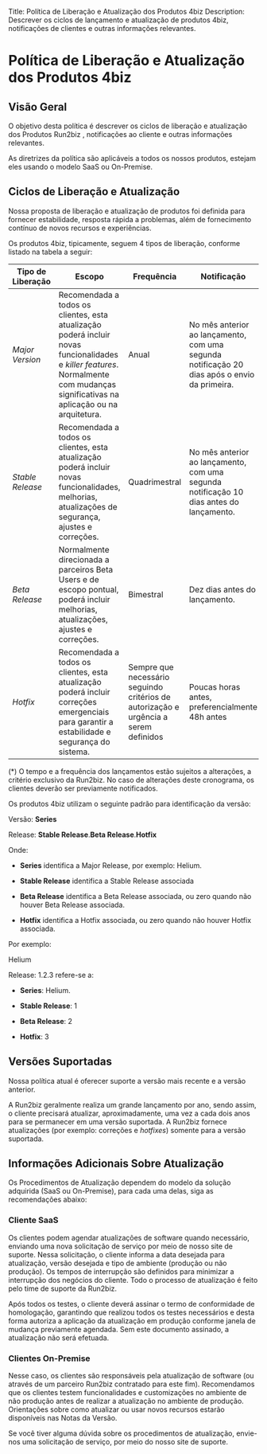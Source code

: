 Title: Política de Liberação e Atualização dos Produtos 4biz
Description: Descrever os ciclos de lançamento e atualização de produtos 4biz, notificações de clientes e outras informações relevantes.

# Política de Liberação e Atualização dos Produtos 4biz

## Visão Geral

O objetivo desta política é descrever os ciclos de liberação e atualização dos Produtos Run2biz , notificações ao cliente e outras informações relevantes.

As diretrizes da política são aplicáveis a todos os nossos produtos, estejam eles usando o modelo SaaS ou On-Premise.

## Ciclos de Liberação e Atualização

Nossa proposta de liberação e atualização de produtos foi definida para fornecer estabilidade, resposta rápida a problemas, além de fornecimento contínuo de novos recursos e experiências.

Os produtos 4biz, tipicamente, seguem 4 tipos de liberação, conforme listado na tabela a seguir:

|**Tipo de Liberação**|**Escopo**|**Frequência**|**Notificação**|
|---------------------|----------|--------------|---------------|
|*Major Version*|Recomendada a todos os clientes, esta atualização poderá incluir novas funcionalidades e *killer features*. Normalmente com mudanças significativas na aplicação ou na arquitetura.|Anual|No mês anterior ao lançamento, com uma segunda notificação 20 dias após o envio da primeira.|
|*Stable Release*|Recomendada a todos os clientes, esta atualização poderá incluir novas funcionalidades, melhorias, atualizações de segurança, ajustes e correções.|Quadrimestral|No mês anterior ao lançamento, com uma segunda notificação 10 dias antes do lançamento.|
|*Beta Release*|Normalmente direcionada a parceiros Beta Users e de escopo pontual, poderá incluir melhorias, atualizações, ajustes e correções.|Bimestral|Dez dias antes do lançamento.|
|*Hotfix*|Recomendada a todos os clientes, esta atualização poderá incluir correções emergenciais para garantir a estabilidade e segurança do sistema.|Sempre que necessário seguindo critérios de autorização e urgência a serem definidos|Poucas horas antes, preferencialmente 48h antes|

(*) O tempo e a frequência dos lançamentos estão sujeitos a alterações, a critério exclusivo da Run2biz. No caso de alterações deste cronograma, os clientes deverão ser previamente notificados.

Os produtos 4biz utilizam o seguinte padrão para identificação da versão:

Versão: **Series**

Release: **Stable Release**.**Beta Release**.**Hotfix**

Onde:

- **Series** identifica a Major Release, por exemplo: Helium.

- **Stable Release** identifica a Stable Release associada

- **Beta Release** identifica a Beta Release associada, ou zero quando não houver Beta Release associada.

- **Hotfix** identifica a Hotfix associada, ou zero quando não houver Hotfix associada.

Por exemplo:

Helium

Release: 1.2.3 refere-se a:

- **Series**: Helium.

- **Stable Release**: 1

- **Beta Release**: 2

- **Hotfix**: 3
  
## Versões Suportadas  

Nossa política atual é oferecer suporte a versão mais recente e a versão anterior.

A Run2biz geralmente realiza um grande lançamento por ano, sendo assim, o cliente precisará atualizar, aproximadamente, uma vez a cada dois anos para se permanecer em uma versão suportada. A Run2biz fornece atualizações (por exemplo: correções e *hotfixes*) somente para a versão suportada.

## Informações Adicionais Sobre Atualização

Os Procedimentos de Atualização dependem do modelo da solução adquirida (SaaS ou On-Premise), para cada uma delas, siga as recomendações abaixo:

### Cliente SaaS

Os clientes podem agendar atualizações de software quando necessário, enviando uma nova solicitação de serviço por meio de nosso site de suporte. Nessa solicitação, o cliente informa a data desejada para atualização, versão desejada e tipo de ambiente (produção ou não produção). Os tempos de interrupção são definidos para minimizar a interrupção dos negócios do cliente. Todo o processo de atualização é feito pelo time de suporte da Run2biz.

Após todos os testes, o cliente deverá assinar o termo de conformidade de homologação, garantindo que realizou todos os testes necessários e desta forma autoriza a aplicação da atualização em produção conforme janela de mudança previamente agendada. Sem este documento assinado, a atualização não será efetuada.

### Clientes On-Premise

Nesse caso, os clientes são responsáveis pela atualização de software (ou através de um parceiro Run2biz contratado para este fim). Recomendamos que os clientes testem funcionalidades e customizações no ambiente de não produção antes de realizar a atualização no ambiente de produção. Orientações sobre como atualizar ou usar novos recursos estarão disponíveis nas Notas da Versão.

Se você tiver alguma dúvida sobre os procedimentos de atualização, envie-nos uma solicitação de serviço, por meio do nosso site de suporte.
